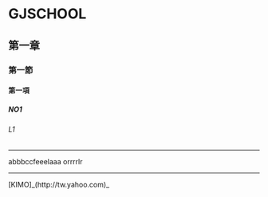 # GJSCHOOL
## 第一章
### 第一節
#### 第一項
##### NO1
###### L1
<hr>
abbbccfeeelaaa
orrrrlr
<hr>
[KIMO]_(http://tw.yahoo.com)_
